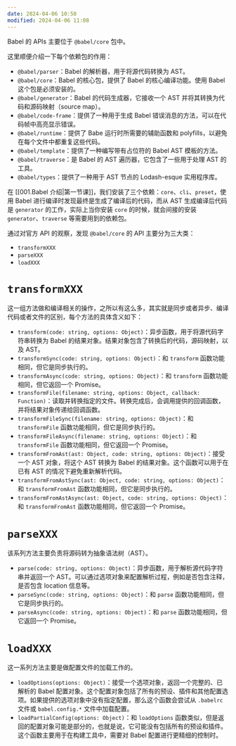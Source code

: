```yaml
---
date: 2024-04-06 10:50
modified: 2024-04-06 11:08
---
```

Babel 的 APIs 主要位于 `@babel/core` 包中。

这里顺便介绍一下每个依赖包的作用：

- `@babel/parser`：Babel 的解析器，用于将源代码转换为 AST。
- `@babel/core`：Babel 的核心包，提供了 Babel 的核心编译功能。使用 Babel 这个包是必须安装的。
- `@babel/generator`：Babel 的代码生成器，它接收一个 AST 并将其转换为代码和源码映射（source map）。
- `@babel/code-frame`：提供了一种用于生成 Babel 错误消息的方法，可以在代码帧中高亮显示错误。
- `@babel/runtime`：提供了 Babe 运行时所需要的辅助函数和 polyfills，以避免在每个文件中都重复这些代码。
- `@babel/template`：提供了一种编写带有占位符的 Babel AST 模板的方法。
- `@babel/traverse`：是 Babel 的 AST 遍历器，它包含了一些用于处理 AST 的工具。
- `@babel/types`：提供了一种用于 AST 节点的 Lodash-esque 实用程序库。

在 [[001.Babel 介绍|第一节课]]，我们安装了三个依赖：`core`、`cli`、`preset`，使用 Babel 进行编译时发现最终是生成了编译后的代码，而从 AST 生成编译后代码是 `generator` 的工作，实际上当你安装 `core` 的时候，就会间接的安装 `generator`、`traverse` 等需要用到的依赖包。

通过对官方 API 的观察，发现 `@babel/core` 的 API 主要分为三大类：

- `transformXXX`
- `parseXXX`
- `loadXXX`

# `transformXXX`

这一组方法做和编译相关的操作，之所以有这么多，其实就是同步或者异步、编译代码或者文件的区别，每个方法的具体含义如下：

- `transform(code: string, options: Object)`：异步函数，用于将源代码字符串转换为 Babel 的结果对象。结果对象包含了转换后的代码，源码映射，以及 AST。
- `transformSync(code: string, options: Object)`：和 `transform` 函数功能相同，但它是同步执行的。
- `transformAsync(code: string, options: Object)`：和 `transform` 函数功能相同，但它返回一个 Promise。
- `transformFile(filename: string, options: Object, callback: Function)`：读取并转换指定的文件。转换完成后，会调用提供的回调函数，并将结果对象传递给回调函数。
- `transformFileSync(filename: string, options: Object)`：和 `transformFile` 函数功能相同，但它是同步执行的。
- `transformFileAsync(filename: string, options: Object)`：和 `transformFile` 函数功能相同，但它返回一个 Promise。
- `transformFromAst(ast: Object, code: string, options: Object)`：接受一个 AST 对象，将这个 AST 转换为 Babel 的结果对象。这个函数可以用于在已有 AST 的情况下避免重新解析代码。
- `transformFromAstSync(ast: Object, code: string, options: Object)`：和 `transformFromAst` 函数功能相同，但它是同步执行的。
- `transformFromAstAsync(ast: Object, code: string, options: Object)`：和 `transformFromAst` 函数功能相同，但它返回一个 Promise。

# `parseXXX`

该系列方法主要负责将源码转为抽象语法树（AST）。

- `parse(code: string, options: Object)`：异步函数，用于解析源代码字符串并返回一个 AST。可以通过选项对象来配置解析过程，例如是否包含注释，是否包含 location 信息等。
- `parseSync(code: string, options: Object)`：和 `parse` 函数功能相同，但它是同步执行的。
- `parseAsync(code: string, options: Object)`：和 `parse` 函数功能相同，但它返回一个 Promise。

# `loadXXX`

这一系列方法主要是做配置文件的加载工作的。

- `loadOptions(options: Object)`：接受一个选项对象，返回一个完整的、已解析的 Babel 配置对象。这个配置对象包括了所有的预设、插件和其他配置选项。如果提供的选项对象中没有指定配置，那么这个函数会尝试从 `.babelrc` 文件或 `babel.config.*` 文件中加载配置。
- `loadPartialConfig(options: Object)`：和 `loadOptions` 函数类似，但是返回的配置对象可能是部分的，也就是说，它可能没有包括所有的预设和插件。这个函数主要用于在构建工具中，需要对 Babel 配置进行更精细的控制时。
